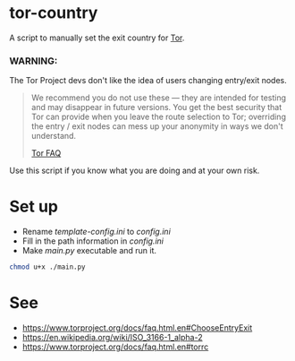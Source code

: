 # tor-country
A script to manually set the exit country for [Tor](https://www.torproject.org).

### WARNING: 

The Tor Project devs don't like the idea of users changing entry/exit nodes.

> We recommend you do not use these — they are intended for testing and may disappear in future versions. 
> You get the best security that Tor can provide when you leave the route selection to Tor; overriding the entry / exit nodes can mess up your anonymity in ways we don't understand. 
> 
> [Tor FAQ](https://www.torproject.org/docs/faq.html.en#ChooseEntryExit)

Use this script if you know what you are doing and at your own risk.

# Set up

- Rename *template-config.ini* to *config.ini*
- Fill in the path information in *config.ini*
- Make *main.py* executable and run it.

```bash
chmod u+x ./main.py
```

# See
- https://www.torproject.org/docs/faq.html.en#ChooseEntryExit
- https://en.wikipedia.org/wiki/ISO_3166-1_alpha-2
- https://www.torproject.org/docs/faq.html.en#torrc
